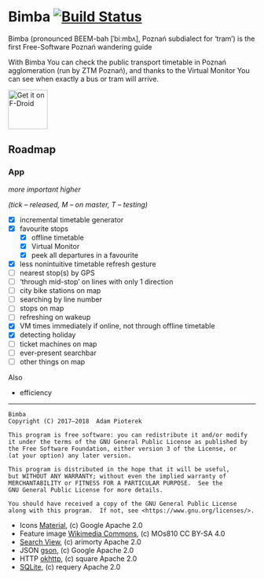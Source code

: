 # Bimba [![Build Status](https://travis-ci.org/apiote/Bimba.svg?branch=master)](https://travis-ci.org/apiote/Bimba)
Bimba (pronounced BEEM-bah [ˈbiːmbʌ], Poznań subdialect for ‘tram’) is the first Free-Software Poznań wandering guide

With Bimba You can check the public transport timetable in Poznań agglomeration (run by ZTM Poznań), and thanks to the Virtual Monitor You can see when exactly a bus or tram will arrive.

<a href="https://f-droid.org/packages/ml.adamsprogs.bimba/" target="_blank">
<img src="https://f-droid.org/badge/get-it-on.png" alt="Get it on F-Droid" height="80"/></a>

## Roadmap

### App

*more important higher*

*(tick – released, M – on master, T – testing)*

* [x] incremental timetable generator
* [x] favourite stops
    * [x] offline timetable
    * [x] Virtual Monitor
    * [x] peek all departures in a favourite
* [x] less nonintuitive timetable refresh gesture
* [ ] nearest stop(s) by GPS
* [ ] ‘through mid-stop’ on lines with only 1 direction
* [ ] city bike stations on map
* [ ] searching by line number
* [ ] stops on map
* [ ] refreshing on wakeup
* [x] VM times immediately if online, not through offline timetable
* [x] detecting holiday
* [ ] ticket machines on map
* [ ] ever-present searchbar
* [ ] other things on map

Also
* efficiency

---

    Bimba
    Copyright (C) 2017–2018  Adam Pioterek

    This program is free software: you can redistribute it and/or modify
    it under the terms of the GNU General Public License as published by
    the Free Software Foundation, either version 3 of the License, or
    (at your option) any later version.

    This program is distributed in the hope that it will be useful,
    but WITHOUT ANY WARRANTY; without even the implied warranty of
    MERCHANTABILITY or FITNESS FOR A PARTICULAR PURPOSE.  See the
    GNU General Public License for more details.

    You should have received a copy of the GNU General Public License
    along with this program.  If not, see <https://www.gnu.org/licenses/>.

- Icons [Material](https://material.io/icons), (c) Google Apache 2.0
- Feature image [Wikimedia Commons](https://commons.wikimedia.org/wiki/File:Poznan._Kaponiera_finally_opened_(44).jpg), (c) MOs810 CC BY-SA 4.0
- [Search View](https://github.com/arimorty/floatingsearchview), (c) arimorty Apache 2.0
- JSON [gson](https://github.com/google/gson), (c) Google Apache 2.0
- HTTP [okhttp](https://github.com/square/okhttp), (c) square Apache 2.0
- [SQLite](https://github.com/requery/sqlite-android), (c) requery Apache 2.0
